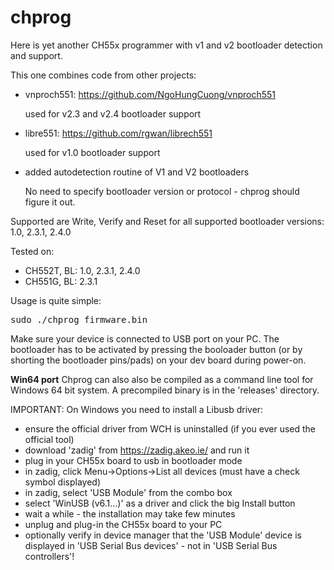 # chprog
Here is yet another CH55x programmer with v1 and v2 bootloader detection and support.

This one combines code from other projects: 
* vnproch551: https://github.com/NgoHungCuong/vnproch551
  
  used for v2.3 and v2.4 bootloader support
* libre551: https://github.com/rgwan/librech551
  
  used for v1.0 bootloader support
* added autodetection routine of V1 and V2 bootloaders

  No need to specify bootloader version or protocol - chprog should
  figure it out.

Supported are Write, Verify and Reset for all supported bootloader versions:
1.0, 2.3.1, 2.4.0

Tested on:
* CH552T, BL: 1.0, 2.3.1, 2.4.0
* CH551G, BL: 2.3.1

Usage is quite simple:
<pre>
sudo ./chprog firmware.bin
</pre>

Make sure your device is connected to USB port on your PC. The bootloader has to be
activated by pressing the booloader button (or by shorting the bootloader pins/pads)
on your dev board during power-on.

**Win64 port**
Chprog can also also be compiled as a command line tool for Windows 64 bit system.
A precompiled binary is in the 'releases' directory.

IMPORTANT: On Windows you need to install a Libusb driver:
* ensure the official driver from WCH is uninstalled (if you ever used the official tool)
* download 'zadig' from https://zadig.akeo.ie/ and run it
* plug in your CH55x board to usb in bootloader mode
* in zadig, click  Menu->Options->List all devices (must have a check symbol displayed)
* in zadig, select 'USB Module' from the combo box
* select 'WinUSB (v6.1...)' as a driver and click the big Install button
* wait a while - the installation may take few minutes
* unplug and plug-in the CH55x board to your PC
* optionally verify in device manager that the 'USB Module' device is displayed
  in 'USB Serial Bus devices' - not in 'USB Serial Bus controllers'! 
